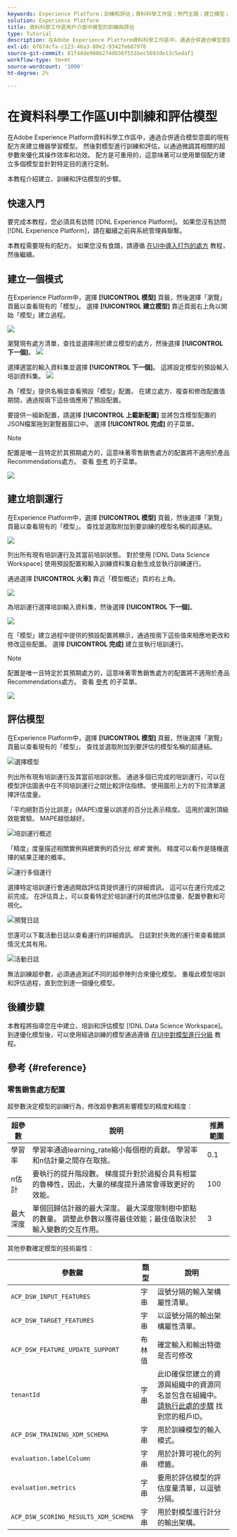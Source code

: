 ```yaml
---
keywords: Experience Platform；訓練和評估；資料科學工作區；熱門主題；建立模型；建立培訓運行
solution: Experience Platform
title: 資料科學工作區用戶介面中模型的訓練與評估
type: Tutorial
description: 在Adobe Experience Platform資料科學工作區中，通過合併適合模型意圖的現有配方來建立機器學習模型。 然後對模型進行訓練和評估，以通過微調其相關的超參數來優化其操作效率和功效。 配方是可重用的，這意味著可以使用單個配方建立多個模型並針對特定目的進行定制。
exl-id: 6f674cfa-c123-46a3-80e2-9342fe687976
source-git-commit: 81f48de908b274d836f551bec5693de13c5edaf1
workflow-type: tm+mt
source-wordcount: '1090'
ht-degree: 2%

---
```


# 在資料科學工作區UI中訓練和評估模型

在Adobe Experience Platform資料科學工作區中，通過合併適合模型意圖的現有配方來建立機器學習模型。 然後對模型進行訓練和評估，以通過微調其相關的超參數來優化其操作效率和功效。 配方是可重用的，這意味著可以使用單個配方建立多個模型並針對特定目的進行定制。

本教程介紹建立、訓練和評估模型的步驟。

## 快速入門

要完成本教程，您必須具有訪問 [!DNL Experience Platform]。 如果您沒有訪問 [!DNL Experience Platform]，請在繼續之前與系統管理員聯繫。

本教程需要現有的配方。 如果您沒有食譜，請遵循 [在UI中導入打包的處方](./import-packaged-recipe-ui.md) 教程，然後繼續。

## 建立一個模式

在Experience Platform中，選擇 **[!UICONTROL 模型]** 頁籤，然後選擇「瀏覽」頁籤以查看現有的「模型」。 選擇 **[!UICONTROL 建立模型]** 靠近頁面右上角以開始「模型」建立過程。

![](../images/models-recipes/train-evaluate-ui/models_browse.png)

瀏覽現有處方清單，查找並選擇用於建立模型的處方，然後選擇 **[!UICONTROL 下一個]**。
![](../images/models-recipes/train-evaluate-ui/select_recipe.png)

選擇適當的輸入資料集並選擇 **[!UICONTROL 下一個]**。 這將設定模型的預設輸入培訓資料集。
![](../images/models-recipes/train-evaluate-ui/select_dataset.png)

為「模型」提供名稱並查看預設「模型」配置。 在建立處方、複查和修改配置值期間，通過按兩下這些值應用了預設配置。

要提供一組新配置，請選擇 **[!UICONTROL 上載新配置]** 並將包含模型配置的JSON檔案拖到瀏覽器窗口中。 選擇 **[!UICONTROL 完成]** 的子菜單。

>[!NOTE]
>
>配置是唯一且特定於其預期處方的，這意味著零售銷售處方的配置將不適用於產品Recommendations處方。 查看 [參考](#reference) 的子菜單。

![](../images/models-recipes/train-evaluate-ui/name_and_configure.png)

## 建立培訓運行

在Experience Platform中，選擇 **[!UICONTROL 模型]** 頁籤，然後選擇「瀏覽」頁籤以查看現有的「模型」。 查找並選取附加到要訓練的模型名稱的超連結。

![](../images/models-recipes/train-evaluate-ui/model-hyperlink.png)

列出所有現有培訓運行及其當前培訓狀態。 對於使用 [!DNL Data Science Workspace] 使用預設配置和輸入訓練資料集自動生成並執行訓練運行。

通過選擇 **[!UICONTROL 火車]** 靠近「模型概述」頁的右上角。

![](../images/models-recipes/train-evaluate-ui/model_overview.png)

為培訓運行選擇培訓輸入資料集，然後選擇 **[!UICONTROL 下一個]**。

![](../images/models-recipes/train-evaluate-ui/training_input.png)

在「模型」建立過程中提供的預設配置將顯示，通過按兩下這些值來相應地更改和修改這些配置。 選擇 **[!UICONTROL 完成]** 建立並執行培訓運行。

>[!NOTE]
>
>配置是唯一且特定於其預期處方的，這意味著零售銷售處方的配置將不適用於產品Recommendations處方。 查看 [參考](#reference) 的子菜單。

![](../images/models-recipes/train-evaluate-ui/training_configuration.png)


## 評估模型

在Experience Platform中，選擇 **[!UICONTROL 模型]** 頁籤，然後選擇「瀏覽」頁籤以查看現有的「模型」。 查找並選取附加到要評估的模型名稱的超連結。

![選擇模型](../images/models-recipes/train-evaluate-ui/model-hyperlink.png)

列出所有現有培訓運行及其當前培訓狀態。 通過多個已完成的培訓運行，可以在模型評估圖表中在不同培訓運行之間比較評估指標。 使用圖形上方的下拉清單選擇評估度量。

「平均絕對百分比誤差」(MAPE)度量以誤差的百分比表示精度。 這用於識別頂級效能實驗。 MAPE越低越好。

![培訓運行概述](../images/models-recipes/train-evaluate-ui/complete_training_run.png)

「精度」度量描述相關實例與總實例的百分比 *檢索* 實例。 精度可以看作是隨機選擇的結果正確的概率。

![運行多個運行](../images/models-recipes/train-evaluate-ui/multiple_training_runs.png)

選擇特定培訓運行會通過開啟評估頁提供運行的詳細資訊。 這可以在運行完成之前完成。 在評估頁上，可以查看特定於培訓運行的其他評估度量、配置參數和可視化。

![預覽日誌](../images/models-recipes/train-evaluate-ui/evaluate_training.png)

您還可以下載活動日誌以查看運行的詳細資訊。 日誌對於失敗的運行來查看錯誤情況尤其有用。

![活動日誌](../images/models-recipes/train-evaluate-ui/activity_logs.png)

無法訓練超參數，必須通過測試不同的超參陣列合來優化模型。 重複此模型培訓和評估過程，直到您到達一個優化模型。

## 後續步驟

本教程將指導您在中建立、培訓和評估模型 [!DNL Data Science Workspace]。 到達優化模型後，可以使用經過訓練的模型通過遵循 [在UI中對模型進行分級](./score-model-ui.md) 教程。

## 參考 {#reference}

### 零售銷售處方配置

超參數決定模型的訓練行為，修改超參數將影響模型的精度和精度：

| 超參數 | 說明 | 推薦範圍 |
| --- | --- | --- |
| 學習率 | 學習率通過learning_rate縮小每個樹的貢獻。 學習率和n估計量之間存在取捨。 | 0.1 |
| n估計 | 要執行的提升階段數。 梯度提升對於過擬合具有相當的魯棒性，因此，大量的梯度提升通常會導致更好的效能。 | 100 |
| 最大深度 | 單個回歸估計器的最大深度。 最大深度限制樹中節點的數量。 調整此參數以獲得最佳效能；最佳值取決於輸入變數的交互作用。 | 3 |

其他參數確定模型的技術屬性：

| 參數鍵 | 類型 | 說明 |
| ----- | ----- | ----- |
| `ACP_DSW_INPUT_FEATURES` | 字串 | 逗號分隔的輸入架構屬性清單。 |
| `ACP_DSW_TARGET_FEATURES` | 字串 | 以逗號分隔的輸出架構屬性清單。 |
| `ACP_DSW_FEATURE_UPDATE_SUPPORT` | 布林值 | 確定輸入和輸出特徵是否可修改 |
| `tenantId` | 字串 | 此ID確保您建立的資源與組織中的資源同名並包含在組織中。 [請執行此處的步驟](../../xdm/api/getting-started.md#know-your-tenant_id) 找到您的租戶ID。 |
| `ACP_DSW_TRAINING_XDM_SCHEMA` | 字串 | 用於訓練模型的輸入模式。 |
| `evaluation.labelColumn` | 字串 | 用於計算可視化的列標籤。 |
| `evaluation.metrics` | 字串 | 要用於評估模型的評估度量清單，以逗號分隔。 |
| `ACP_DSW_SCORING_RESULTS_XDM_SCHEMA` | 字串 | 用於對模型進行計分的輸出架構。 |
